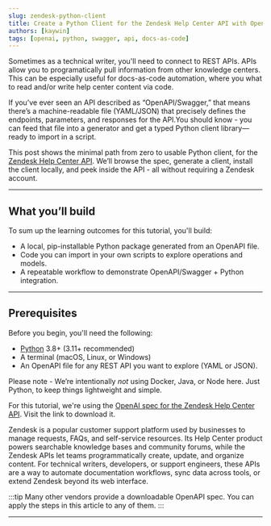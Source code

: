 ```yaml
---
slug: zendesk-python-client
title: Create a Python Client for the Zendesk Help Center API with Open AI / Swagger
authors: [kaywin]
tags: [openai, python, swagger, api, docs-as-code]
---
```


Sometimes as a technical writer, you'll need to connect to REST APIs. APIs allow you to programatically pull information from other knowledge centers. This can be especially useful for docs-as-code automation, where you what to read and/or write help center content via code.

If you’ve ever seen an API described as “OpenAPI/Swagger,” that means there’s a machine-readable file (YAML/JSON) that precisely defines the endpoints, parameters, and responses for the API.You should know - you can feed that file into a generator and get a typed Python client library—ready to import in a script.

This post shows the minimal path from zero to usable Python client, for the [Zendesk Help Center API](https://developer.zendesk.com/api-reference/help_center/help-center-api/introduction/). We’ll browse the spec, generate a client, install the client locally, and peek inside the API - all without requiring a Zendesk account.

---

## What you’ll build

To sum up the learning outcomes for this tutorial, you'll build:
- A local, pip-installable Python package generated from an OpenAPI file.
- Code you can import in your own scripts to explore operations and models.
- A repeatable workflow to demonstrate OpenAPI/Swagger + Python integration.

---

## Prerequisites

Before you begin, you'll need the following:
- [Python](https://www.python.org/) 3.8+ (3.11+ recommended)
- A terminal (macOS, Linux, or Windows)
- An OpenAPI file for any REST API you want to explore (YAML or JSON).

Please note - We’re intentionally *not* using Docker, Java, or Node here. Just Python, to keep things lightweight and simple.

For this tutorial, we're using the [OpenAI spec for the Zendesk Help Center API](https://developer.zendesk.com/api-reference/help_center/help-center-api/introduction/#download-openapi-file). Visit the link to download it.

Zendesk is a popular customer support platform used by businesses to manage requests, FAQs, and self-service resources. Its Help Center product powers searchable knowledge bases and community forums, while the Zendesk APIs let teams programmatically create, update, and organize content. For technical writers, developers, or support engineers, these APIs are a way to automate documentation workflows, sync data across tools, or extend Zendesk beyond its web interface.

:::tip
Many other vendors provide a downloadable OpenAPI spec. You can apply the steps in this article to any of them.
:::

---
